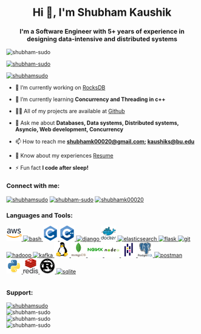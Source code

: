 <h1 align="center">Hi 👋, I'm Shubham Kaushik</h1>
<h3 align="center">I'm a Software Engineer with 5+ years of experience in designing data-intensive and distributed systems</h3>

<p align="left"> <img src="https://komarev.com/ghpvc/?username=shubham-sudo&label=Profile%20views&color=0e75b6&style=flat" alt="shubham-sudo" /> </p>

<p align="left"> <a href="https://github.com/ryo-ma/github-profile-trophy"><img src="https://github-profile-trophy.vercel.app/?username=shubham-sudo" alt="shubham-sudo" /></a> </p>

<p align="left"> <a href="https://twitter.com/shubhamsudo" target="blank"><img src="https://img.shields.io/twitter/follow/shubhamsudo?logo=twitter&style=for-the-badge" alt="shubhamsudo" /></a> </p>

- 🔭 I’m currently working on [RocksDB](https://github.com/Data-Brandeis/LSMQueryDrivenCompaction)

- 🌱 I’m currently learning **Concurrency and Threading in c++**

- 👨‍💻 All of my projects are available at [Github](https://github.com/shubham-sudo)

- 💬 Ask me about **Databases, Data systems, Distributed systems, Asyncio, Web development, Concurrency**

- 📫 How to reach me **shubhamk00020@gmail.com; kaushiks@bu.edu**

- 📄 Know about my experiences [Resume](https://shubhamkaushik.com/assets/pdfs/Shubham's%20Resume.pdf)

- ⚡ Fun fact **I code after sleep!**

<h3 align="left">Connect with me:</h3>
<p align="left">
<a href="https://twitter.com/shubhamsudo" target="blank"><img align="center" src="https://raw.githubusercontent.com/rahuldkjain/github-profile-readme-generator/master/src/images/icons/Social/twitter.svg" alt="shubhamsudo" height="30" width="40" /></a>
<a href="https://linkedin.com/in/shubham-sudo" target="blank"><img align="center" src="https://raw.githubusercontent.com/rahuldkjain/github-profile-readme-generator/master/src/images/icons/Social/linked-in-alt.svg" alt="shubham-sudo" height="30" width="40" /></a>
<a href="https://www.leetcode.com/shubhamk00020" target="blank"><img align="center" src="https://raw.githubusercontent.com/rahuldkjain/github-profile-readme-generator/master/src/images/icons/Social/leet-code.svg" alt="shubhamk00020" height="30" width="40" /></a>
</p>

<h3 align="left">Languages and Tools:</h3>
<p align="left"> <a href="https://aws.amazon.com" target="_blank" rel="noreferrer"> <img src="https://raw.githubusercontent.com/devicons/devicon/master/icons/amazonwebservices/amazonwebservices-original-wordmark.svg" alt="aws" width="40" height="40"/> </a> <a href="https://www.gnu.org/software/bash/" target="_blank" rel="noreferrer"> <img src="https://www.vectorlogo.zone/logos/gnu_bash/gnu_bash-icon.svg" alt="bash" width="40" height="40"/> </a> <a href="https://www.cprogramming.com/" target="_blank" rel="noreferrer"> <img src="https://raw.githubusercontent.com/devicons/devicon/master/icons/c/c-original.svg" alt="c" width="40" height="40"/> </a> <a href="https://www.w3schools.com/cpp/" target="_blank" rel="noreferrer"> <img src="https://raw.githubusercontent.com/devicons/devicon/master/icons/cplusplus/cplusplus-original.svg" alt="cplusplus" width="40" height="40"/> </a> <a href="https://www.djangoproject.com/" target="_blank" rel="noreferrer"> <img src="https://cdn.worldvectorlogo.com/logos/django.svg" alt="django" width="40" height="40"/> </a> <a href="https://www.docker.com/" target="_blank" rel="noreferrer"> <img src="https://raw.githubusercontent.com/devicons/devicon/master/icons/docker/docker-original-wordmark.svg" alt="docker" width="40" height="40"/> </a> <a href="https://www.elastic.co" target="_blank" rel="noreferrer"> <img src="https://www.vectorlogo.zone/logos/elastic/elastic-icon.svg" alt="elasticsearch" width="40" height="40"/> </a> <a href="https://flask.palletsprojects.com/" target="_blank" rel="noreferrer"> <img src="https://www.vectorlogo.zone/logos/pocoo_flask/pocoo_flask-icon.svg" alt="flask" width="40" height="40"/> </a> <a href="https://git-scm.com/" target="_blank" rel="noreferrer"> <img src="https://www.vectorlogo.zone/logos/git-scm/git-scm-icon.svg" alt="git" width="40" height="40"/> </a> <a href="https://hadoop.apache.org/" target="_blank" rel="noreferrer"> <img src="https://www.vectorlogo.zone/logos/apache_hadoop/apache_hadoop-icon.svg" alt="hadoop" width="40" height="40"/> </a> <a href="https://kafka.apache.org/" target="_blank" rel="noreferrer"> <img src="https://www.vectorlogo.zone/logos/apache_kafka/apache_kafka-icon.svg" alt="kafka" width="40" height="40"/> </a> <a href="https://www.linux.org/" target="_blank" rel="noreferrer"> <img src="https://raw.githubusercontent.com/devicons/devicon/master/icons/linux/linux-original.svg" alt="linux" width="40" height="40"/> </a> <a href="https://www.mongodb.com/" target="_blank" rel="noreferrer"> <img src="https://raw.githubusercontent.com/devicons/devicon/master/icons/mongodb/mongodb-original-wordmark.svg" alt="mongodb" width="40" height="40"/> </a> <a href="https://www.nginx.com" target="_blank" rel="noreferrer"> <img src="https://raw.githubusercontent.com/devicons/devicon/master/icons/nginx/nginx-original.svg" alt="nginx" width="40" height="40"/> </a> <a href="https://nodejs.org" target="_blank" rel="noreferrer"> <img src="https://raw.githubusercontent.com/devicons/devicon/master/icons/nodejs/nodejs-original-wordmark.svg" alt="nodejs" width="40" height="40"/> </a> <a href="https://pandas.pydata.org/" target="_blank" rel="noreferrer"> <img src="https://raw.githubusercontent.com/devicons/devicon/2ae2a900d2f041da66e950e4d48052658d850630/icons/pandas/pandas-original.svg" alt="pandas" width="40" height="40"/> </a> <a href="https://www.postgresql.org" target="_blank" rel="noreferrer"> <img src="https://raw.githubusercontent.com/devicons/devicon/master/icons/postgresql/postgresql-original-wordmark.svg" alt="postgresql" width="40" height="40"/> </a> <a href="https://postman.com" target="_blank" rel="noreferrer"> <img src="https://www.vectorlogo.zone/logos/getpostman/getpostman-icon.svg" alt="postman" width="40" height="40"/> </a> <a href="https://www.python.org" target="_blank" rel="noreferrer"> <img src="https://raw.githubusercontent.com/devicons/devicon/master/icons/python/python-original.svg" alt="python" width="40" height="40"/> </a> <a href="https://redis.io" target="_blank" rel="noreferrer"> <img src="https://raw.githubusercontent.com/devicons/devicon/master/icons/redis/redis-original-wordmark.svg" alt="redis" width="40" height="40"/> </a> <a href="https://www.rust-lang.org" target="_blank" rel="noreferrer"> <img src="https://raw.githubusercontent.com/devicons/devicon/master/icons/rust/rust-plain.svg" alt="rust" width="40" height="40"/> </a> <a href="https://www.sqlite.org/" target="_blank" rel="noreferrer"> <img src="https://www.vectorlogo.zone/logos/sqlite/sqlite-icon.svg" alt="sqlite" width="40" height="40"/> </a> </p>

<div style="display: flex; flex-direction: column; align-items: flex-start;">
  <h3 align="left">Support:</h3>
  <a href="https://www.buymeacoffee.com/shubhamsudo">
    <img src="https://cdn.buymeacoffee.com/buttons/v2/default-yellow.png" height="50" width="210" alt="shubhamsudo" />
  </a>
</div>

<div style="display: flex; align-items: flex-start;">
  <img src="https://github-readme-stats.vercel.app/api/top-langs?username=shubham-sudo&show_icons=true&locale=en&layout=compact" alt="shubham-sudo" />
</div>

<div style="display: flex; align-items: center;">
  <img src="https://github-readme-stats.vercel.app/api?username=shubham-sudo&show_icons=true&locale=en" alt="shubham-sudo" />
</div>

<div style="display: flex; align-items: center;">
  <img src="https://github-readme-streak-stats.herokuapp.com/?user=shubham-sudo&" alt="shubham-sudo" />
</div>


